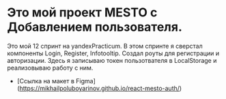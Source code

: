 # Это мой проект MESTO с Добавлением пользователя.

Это мой 12 спринт на yandexPracticum. В этом спринте я сверстал компоненты Login, Register, Infotooltip.
Создал роуты для регистрации и авторизации.
Здесь я записываю токен пользотвателя в LocalStorage и реализовываю работу с ним.

* [Ссылка на макет в Figma] (https://mikhailpoluboyarinov.github.io/react-mesto-auth/)
